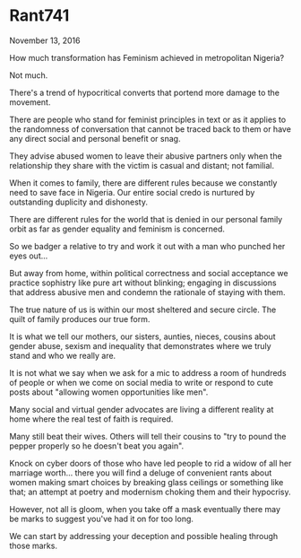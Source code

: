 # Rant741


November 13, 2016

How much transformation has Feminism achieved in metropolitan Nigeria?

Not much.

There's a trend of hypocritical converts that portend more damage to the movement.

There are people who stand for feminist principles in text or as it applies to the randomness of conversation that cannot be traced back to them or have any direct social and personal benefit or snag.

They advise abused women to leave their abusive partners only when the relationship they share with the victim is casual and distant; not familial.

When it comes to family, there are different rules because we constantly need to save face in Nigeria. Our entire social credo is nurtured by outstanding duplicity and dishonesty.

There are different rules for the world that is denied in our personal family orbit as far as gender equality and feminism is concerned.

So we badger a relative to try and work it out with a man who punched her eyes out...

But away from home, within political correctness and social acceptance we practice sophistry like pure art without blinking; engaging in discussions that address abusive men and condemn the rationale of staying with them.

The true nature of us is within our most sheltered and secure circle. The quilt of family produces our true form.

It is what we tell our mothers, our sisters, aunties, nieces, cousins about gender abuse, sexism and inequality that demonstrates where we truly stand and who we really are.

It is not what we say when we ask for a mic to address a room of hundreds of people or when we come on social media to write or respond to cute posts about "allowing women opportunities like men".

Many social and virtual gender advocates are living a different reality at home where the real test of faith is required.

Many still beat their wives. Others will tell their cousins to "try to pound the pepper properly so he doesn't beat you again".

Knock on cyber doors of those who have led people to rid a widow of all her marriage worth... there you will find a deluge of convenient rants about women making smart choices by breaking glass ceilings or something like that; an attempt at poetry and modernism choking them and their hypocrisy. 

However, not all is gloom, when you take off a mask eventually there may be marks to suggest you've had it on for too long. 

We can start by addressing your deception and possible healing through those marks.